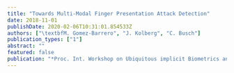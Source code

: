 ```yaml
---
title: "Towards Multi-Modal Finger Presentation Attack Detection"
date: 2018-11-01
publishDate: 2020-02-06T10:31:01.854533Z
authors: ["\textbfM. Gomez-Barrero", "J. Kolberg", "C. Busch"]
publication_types: ["1"]
abstract: ""
featured: false
publication: "*Proc. Int. Workshop on Ubiquitous implicit Biometrics and health signals monitoring for person-centric applications (UBIO)*"
---
```


